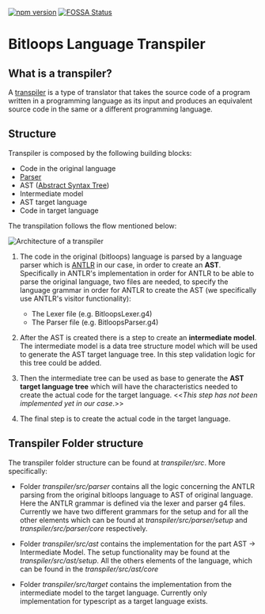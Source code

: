 [![npm version][npmimg]][npm]
[![FOSSA Status](https://app.fossa.com/api/projects/git%2Bgithub.com%2Fbitloops%2Fbitloops-language.svg?type=shield)](https://app.fossa.com/projects/git%2Bgithub.com%2Fbitloops%2Fbitloops-language?ref=badge_shield)

# Bitloops Language Transpiler

## What is a transpiler?
 A [transpiler](https://en.wikipedia.org/wiki/Source-to-source_compiler) is a type of translator that takes the source code of a program written in a programming language as its input and produces an equivalent source code in the same or a different programming language.

## Structure
Transpiler is composed by the following building blocks: 
- Code in the original language
- [Parser](https://en.wikipedia.org/wiki/Parsing#Parser)
- AST ([Abstract Syntax Tree](https://en.wikipedia.org/wiki/Abstract_syntax_tree))
- Intermediate model
- AST target language
- Code in target language

The transpilation follows the flow mentioned below:

![Architecture of a transpiler]([transpiling_process.png](https://raw.githubusercontent.com/bitloops/bitloops-language/main/transpiler/transpiling_process.png) "Architecture of a transpiler")

1) The code in the original (bitloops) language is parsed by a language parser which is [ANTLR](https://www.antlr.org/) in our case, in order to create an **AST**. Specifically in ANTLR's implementation in order for ANTLR to be able to parse the original language, two files are needed, to specify the language grammar in order for ANTLR to create the AST (we specifically use ANTLR's visitor functionality):
   - The Lexer file (e.g. BitloopsLexer.g4)
   - The Parser file (e.g. BitloopsParser.g4)

2) After the AST is created there is a step to create an **intermediate model**. The intermediate model is a data tree structure model which will be used to generate the AST target language tree. In this step validation logic for this tree could be added.
   
3) Then the intermediate tree can be used as base to generate the **AST target language tree** which will have the characteristics needed to create the actual code for the target language. <<*This step has not been implemented yet in our case*.>>
   
4) The final step is to create the actual code in the target language.

## Transpiler Folder structure
The transpiler folder structure can be found at *transpiler/src*. More specifically:

- Folder *transpiler/src/parser* contains all the logic concerning the ANTLR parsing from the original bitloops language to AST of original language. Here the ANTLR grammar is defined via the lexer and parser g4 files. Currently we have two different grammars for the setup and for all the other elements which can be found at *transpiler/src/parser/setup* and *transpiler/src/parser/core* respectively.

- Folder *transpiler/src/ast* contains the implementation for the part AST -> Intermediate Model. The setup functionality may be found at the *transpiler/src/ast/setup*. All the others elements of the language, which can be found in the *transpiler/src/ast/core* 
- Folder *transpiler/src/target* contains the implementation from the intermediate model to the target language. Currently only implementation for typescript as a target language exists.

[npmimg]: https://img.shields.io/npm/v/@bitloops/bl-transpiler.svg
[npm]: https://www.npmjs.com/package/@bitloops/bl-transpiler
